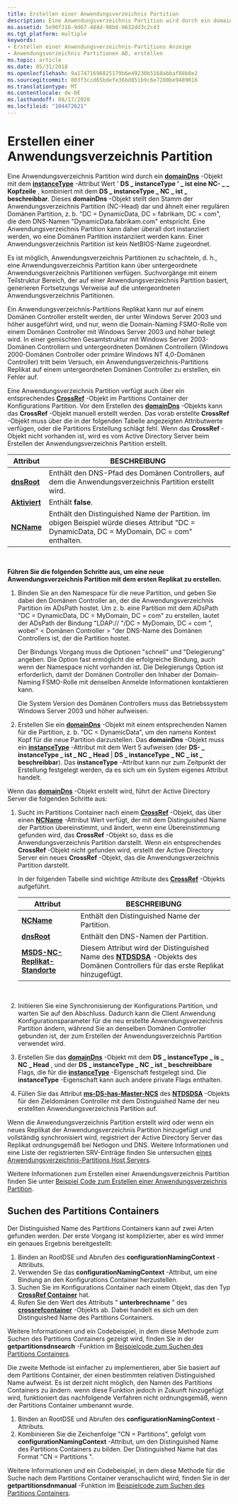 ```yaml
---
title: Erstellen einer Anwendungsverzeichnis Partition
description: Eine Anwendungsverzeichnis Partition wird durch ein domainDNS-Objekt mit dem instanceType-Attribut Wert ' DS \_ instanceType ' \_ ist eine NC- \_ \_ Kopfzeile, kombiniert mit dem DS \_ instanceType \_ NC \_ ist \_ beschreibbar.
ms.assetid: 5e90f316-9d67-484d-98b8-0632dd3c2c43
ms.tgt_platform: multiple
keywords:
- Erstellen einer Anwendungsverzeichnis-Partitions Anzeige
- Anwendungsverzeichnis Partitionen AD, erstellen
ms.topic: article
ms.date: 05/31/2018
ms.openlocfilehash: 9a17471696825179b6e49230b5168abbaf88b8e2
ms.sourcegitcommit: 803f3ccd65bdefe36bd851b9c6e7280be9489016
ms.translationtype: MT
ms.contentlocale: de-DE
ms.lasthandoff: 08/17/2020
ms.locfileid: "104472621"
---
```

# <a name="creating-an-application-directory-partition"></a>Erstellen einer Anwendungsverzeichnis Partition

Eine Anwendungsverzeichnis Partition wird durch ein [**domainDns**](/windows/desktop/ADSchema/c-domaindns) -Objekt mit dem [**instanceType**](/windows/desktop/ADSchema/a-instancetype) -Attribut Wert ' **DS \_ instanceType ' \_ ist eine NC- \_ \_ Kopfzeile** , kombiniert mit dem **DS \_ instanceType \_ NC \_ ist \_ beschreibbar**. Dieses **domainDns** -Objekt stellt den Stamm der Anwendungsverzeichnis Partition (NC-Head) dar und ähnelt einer regulären Domänen Partition, z. b. "DC = DynamicData, DC = fabrikam, DC = com", die dem DNS-Namen "DynamicData.fabrikam.com" entspricht. Eine Anwendungsverzeichnis Partition kann daher überall dort instanziiert werden, wo eine Domänen Partition instanziiert werden kann. Einer Anwendungsverzeichnis Partition ist kein NetBIOS-Name zugeordnet.

Es ist möglich, Anwendungsverzeichnis Partitionen zu schachteln, d. h., eine Anwendungsverzeichnis Partition kann über untergeordnete Anwendungsverzeichnis Partitionen verfügen. Suchvorgänge mit einem Teilstruktur Bereich, der auf einer Anwendungsverzeichnis Partition basiert, generieren Fortsetzungs Verweise auf die untergeordneten Anwendungsverzeichnis Partitionen.

Ein Anwendungsverzeichnis-Partitions Replikat kann nur auf einem Domänen Controller erstellt werden, der unter Windows Server 2003 und höher ausgeführt wird, und nur, wenn die Domain-Naming FSMO-Rolle von einem Domänen Controller mit Windows Server 2003 und höher belegt wird. In einer gemischten Gesamtstruktur mit Windows Server 2003-Domänen Controllern und untergeordneten Domänen Controllern (Windows 2000-Domänen Controller oder primäre Windows NT 4,0-Domänen Controller) tritt beim Versuch, ein Anwendungsverzeichnis-Partitions Replikat auf einem untergeordneten Domänen Controller zu erstellen, ein Fehler auf.

Eine Anwendungsverzeichnis Partition verfügt auch über ein entsprechendes [**CrossRef**](/windows/desktop/ADSchema/c-crossref) -Objekt im Partitions Container der Konfigurations Partition. Vor dem Erstellen des [**domainDns**](/windows/desktop/ADSchema/c-domaindns) -Objekts kann das **CrossRef** -Objekt manuell erstellt werden. Das vorab erstellte **CrossRef** -Objekt muss über die in der folgenden Tabelle angezeigten Attributwerte verfügen, oder die Partitions Erstellung schlägt fehl. Wenn das **CrossRef** -Objekt nicht vorhanden ist, wird es vom Active Directory Server beim Erstellen der Anwendungsverzeichnis Partition erstellt.

| Attribut                          | BESCHREIBUNG                                                                                                                               |
|------------------------------------|-------------------------------------------------------------------------------------------------------------------------------------------|
| [**dnsRoot**](/windows/desktop/ADSchema/a-dnsroot) | Enthält den DNS-Pfad des Domänen Controllers, auf dem die Anwendungsverzeichnis Partition erstellt wird.                               |
| [**Aktiviert**](/windows/desktop/ADSchema/a-enabled) | Enthält **false**.                                                                                                                       |
| [**NCName**](/windows/desktop/ADSchema/a-ncname)   | Enthält den Distinguished Name der Partition. Im obigen Beispiel würde dieses Attribut "DC = DynamicData, DC = MyDomain, DC = com" enthalten. |



 

**Führen Sie die folgenden Schritte aus, um eine neue Anwendungsverzeichnis Partition mit dem ersten Replikat zu erstellen.**

1.  Binden Sie an den Namespace für die neue Partition, und geben Sie dabei den Domänen Controller an, der die Anwendungsverzeichnis Partition im ADsPath hostet. Um z. b. eine Partition mit dem ADsPath "DC = DynamicData, DC = MyDomain, DC = com" zu erstellen, lautet der ADsPath der Bindung "LDAP:// <domain controller> "/DC = MyDomain, DC = com ", wobei" &lt; Domänen Controller &gt; "der DNS-Name des Domänen Controllers ist, der die Partition hostet.

    Der Bindungs Vorgang muss die Optionen "schnell" und "Delegierung" angeben. Die Option fast ermöglicht die erfolgreiche Bindung, auch wenn der Namespace nicht vorhanden ist. Die Delegierungs Option ist erforderlich, damit der Domänen Controller den Inhaber der Domain-Naming FSMO-Rolle mit denselben Anmelde Informationen kontaktieren kann.

    Die System Version des Domänen Controllers muss das Betriebssystem Windows Server 2003 und höher aufweisen.

2.  Erstellen Sie ein [**domainDns**](/windows/desktop/ADSchema/c-domaindns) -Objekt mit einem entsprechenden Namen für die Partition, z. b. "DC = DynamicData", um den namens Kontext Kopf für die neue Partition darzustellen. Das **domainDns** -Objekt muss ein [**instanceType**](/windows/desktop/ADSchema/a-instancetype) -Attribut mit dem Wert 5 aufweisen (der **DS- \_ instanceType \_ ist \_ NC \_ Head** \| **DS \_ instanceType \_ NC \_ ist \_ beschreibbar**). Das **instanceType** -Attribut kann nur zum Zeitpunkt der Erstellung festgelegt werden, da es sich um ein System eigenes Attribut handelt.

Wenn das [**domainDns**](/windows/desktop/ADSchema/c-domaindns) -Objekt erstellt wird, führt der Active Directory Server die folgenden Schritte aus:

1.  Sucht im Partitions Container nach einem [**CrossRef**](/windows/desktop/ADSchema/c-crossref) -Objekt, das über einen [**NCName**](/windows/desktop/ADSchema/a-ncname) -Attribut Wert verfügt, der mit dem Distinguished Name der Partition übereinstimmt, und ändert, wenn eine Übereinstimmung gefunden wird, das **CrossRef** -Objekt so, dass es die Anwendungsverzeichnis Partition darstellt. Wenn ein entsprechendes **CrossRef** -Objekt nicht gefunden wird, erstellt der Active Directory Server ein neues **CrossRef** -Objekt, das die Anwendungsverzeichnis Partition darstellt.

    In der folgenden Tabelle sind wichtige Attribute des [**CrossRef**](/windows/desktop/ADSchema/c-crossref) -Objekts aufgeführt.

    | Attribut                                                              | BESCHREIBUNG                                                                                                                                        |
    |------------------------------------------------------------------------|----------------------------------------------------------------------------------------------------------------------------------------------------|
    | [**NCName**](/windows/desktop/ADSchema/a-ncname)                                       | Enthält den Distinguished Name der Partition.                                                                                                  |
    | [**dnsRoot**](/windows/desktop/ADSchema/a-dnsroot)                                     | Enthält den DNS-Namen der Partition.                                                                                                            |
    | [**MSDS-NC-Replikat-Standorte**](/windows/desktop/ADSchema/a-msds-nc-replica-locations) | Diesem Attribut wird der Distinguished Name des [**NTDSDSA**](/windows/desktop/ADSchema/c-ntdsdsa) -Objekts des Domänen Controllers für das erste Replikat hinzugefügt. |

    

     

2.  Initiieren Sie eine Synchronisierung der Konfigurations Partition, und warten Sie auf den Abschluss. Dadurch kann die Client Anwendung Konfigurationsparameter für die neu erstellte Anwendungsverzeichnis Partition ändern, während Sie an denselben Domänen Controller gebunden ist, der zum Erstellen der Anwendungsverzeichnis Partition verwendet wird.
3.  Erstellen Sie das [**domainDns**](/windows/desktop/ADSchema/c-domaindns) -Objekt mit dem **DS \_ instanceType \_ is \_ NC \_ Head** , und der **DS \_ instanceType \_ NC \_ ist \_ beschreibbare** Flags, die für die [**instanceType**](/windows/desktop/ADSchema/a-instancetype) -Eigenschaft festgelegt sind. Die **instanceType** -Eigenschaft kann auch andere private Flags enthalten.
4.  Füllen Sie das Attribut [**ms-DS-has-Master-NCS**](/windows/desktop/ADSchema/a-msds-hasmasterncs) des [**NTDSDSA**](/windows/desktop/ADSchema/c-ntdsdsa) -Objekts für den Zieldomänen Controller mit dem Distinguished Name der neu erstellten Anwendungsverzeichnis Partition auf.

Wenn die Anwendungsverzeichnis Partition erstellt wird oder wenn ein neues Replikat der Anwendungsverzeichnis Partition hinzugefügt und vollständig synchronisiert wird, registriert der Active Directory Server das Replikat ordnungsgemäß bei Netlogon und DNS. Weitere Informationen und eine Liste der registrierten SRV-Einträge finden Sie untersuchen [eines Anwendungsverzeichnis-Partitions Host Servers](locating-an-application-directory-partition-host-server.md).

Weitere Informationen zum Erstellen einer Anwendungsverzeichnis Partition finden Sie unter [Beispiel Code zum Erstellen einer Anwendungsverzeichnis Partition](example-code-for-creating-an-application-directory-partition.md).

## <a name="locating-the-partitions-container"></a>Suchen des Partitions Containers

Der Distinguished Name des Partitions Containers kann auf zwei Arten gefunden werden. Der erste Vorgang ist komplizierter, aber es wird immer ein genaues Ergebnis bereitgestellt:

1.  Binden an RootDSE und Abrufen des **configurationNamingContext** -Attributs.
2.  Verwenden Sie das **configurationNamingContext** -Attribut, um eine Bindung an den Konfigurations Container herzustellen.
3.  Suchen Sie im Konfigurations Container nach einem Objekt, das den Typ [**CrossRef Container**](/windows/desktop/ADSchema/c-crossrefcontainer) hat.
4.  Rufen Sie den Wert des Attributs " **unterbrechname** " des [**crossrefcontainer**](/windows/desktop/ADSchema/c-crossrefcontainer) -Objekts ab. Dabei handelt es sich um den Distinguished Name des Partitions Containers.

Weitere Informationen und ein Codebeispiel, in dem diese Methode zum Suchen des Partitions Containers gezeigt wird, finden Sie in der **getpartitionsdnsearch** -Funktion im [Beispielcode zum Suchen des Partitions Containers](example-code-for-locating-the-partitions-container.md).

Die zweite Methode ist einfacher zu implementieren, aber Sie basiert auf dem Partitions Container, der einen bestimmten relativen Distinguished Name aufweist. Es ist derzeit nicht möglich, den Namen des Partitions Containers zu ändern. wenn diese Funktion jedoch in Zukunft hinzugefügt wird, funktioniert das nachfolgende Verfahren nicht ordnungsgemäß, wenn der Partitions Container umbenannt wurde.

1.  Binden an RootDSE und Abrufen des **configurationNamingContext** -Attributs.
2.  Kombinieren Sie die Zeichenfolge "CN = Partitions", gefolgt vom **configurationNamingContext** -Attribut, um den Distinguished Name des Partitions Containers zu bilden. Der Distinguished Name hat das Format "CN = Partitions <configuration DN> ".

Weitere Informationen und ein Codebeispiel, in dem diese Methode für die Suche nach dem Partitions Container veranschaulicht wird, finden Sie in der **getpartitionsdnmanual** -Funktion im [Beispielcode zum Suchen des Partitions Containers](example-code-for-locating-the-partitions-container.md).

 

 